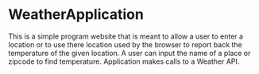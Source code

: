 # WeatherApplication
This is a simple program website that is meant to allow a user to enter a location or to use there location used by the browser to report back the temperature of the given location. A user can input the name of a place or zipcode to find temperature. Application makes calls to a Weather API.
